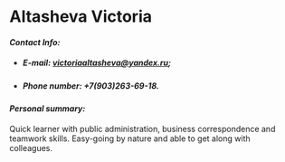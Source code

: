 # **Altasheva Victoria**
#### *Contact Info:*
 * ##### E-mail: *victoriaaltasheva@yandex.ru*;
 * ##### Phone number: +7(903)263-69-18.
#### *Personal summary:*
 Quick learner with public administration, business correspondence and teamwork skills. Easy-going by nature and able to get along with colleagues.
